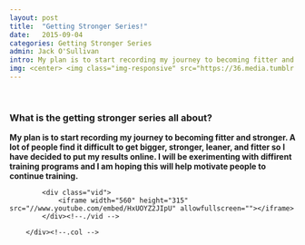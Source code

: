 ```yaml
---
layout: post
title:  "Getting Stronger Series!"
date:   2015-09-04
categories: Getting Stronger Series
admin: Jack O'Sullivan
intro: My plan is to start recording my journey to becoming fitter and stronger. A lot of people find it difficult to get bigger, stronger, leaner, and fitter so I have decided to put my results online. I will be exerimenting with diffirent training programs and I am hoping this will help motivate people to continue training.
img: <center> <img class="img-responsive" src="https://36.media.tumblr.com/db6b9cb197d7df19162202acee6b169a/tumblr_nu017keed51rm54z2o1_250.png"></center>
---
```


<br>
<div class="col-md-11">
<h3> What is the getting stronger series all about? </h3>

<p><b> My plan is to start recording my journey to becoming fitter and stronger. A lot of people find it difficult to get bigger, stronger, leaner, and fitter so I have decided to put my results online. I will be exerimenting with diffirent training programs and I am hoping this will help motivate people to continue training. </b></p>
<p> 


            <div class="vid">
                <iframe width="560" height="315" src="//www.youtube.com/embed/HxUOYZ2JIpU" allowfullscreen=""></iframe>
            </div><!--./vid -->

        </div><!--.col -->
